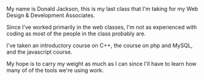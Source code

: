 My name is Donald Jackson, this is my last class that I'm taking for my Web Design & Development Associates.

Since I've worked primarily in the web classes, I'm not as experienced with coding as most of the people in the class probably are.

I've taken an introductory course on C++, the course on php and MySQL, and the javascript course.

My hope is to carry my weight as much as I can since I'll have to learn how many of of the tools we're using work. 
